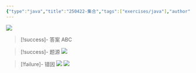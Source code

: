 ```yaml
---
{"type":"java","title":"250422-集合","tags":["exercises/java"],"author":"codertoro","establish":"2025-04-22","update":"2025-04-22","dg-publish":true,"java":true,"permalink":"/Exercises/Java/250422/250422-集合/","dgPassFrontmatter":true,"created":"2025-04-22T10:34:51.030+08:00","updated":"2025-04-25T14:39:31.535+08:00"}
---
```


![](https://img.codertoro.top/Bucket/Exercises/Java/20250422103509797.png)

> [!success]- 答案
ABC

> [!success]- 题源
![](https://img.codertoro.top/Bucket/Exercises/Java/20250422103536758.png)


> [!failure]- 错因
![](https://img.codertoro.top/Bucket/Exercises/Java/20250422103646786.png)
![](https://img.codertoro.top/Bucket/Exercises/Java/20250422103707748.png)



